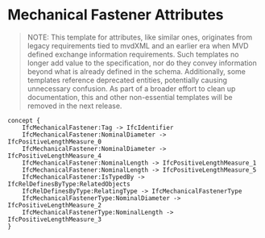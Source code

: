 Mechanical Fastener Attributes
==============================

> NOTE: This template for attributes, like similar ones, originates from legacy requirements tied to mvdXML and an earlier era when MVD defined exchange information requirements. Such templates no longer add value to the specification, nor do they convey information beyond what is already defined in the schema. Additionally, some templates reference deprecated entities, potentially causing unnecessary confusion.
As part of a broader effort to clean up documentation, this and other non-essential templates will be removed in the next release.

```
concept {
    IfcMechanicalFastener:Tag -> IfcIdentifier
    IfcMechanicalFastener:NominalDiameter -> IfcPositiveLengthMeasure_0
    IfcMechanicalFastener:NominalDiameter -> IfcPositiveLengthMeasure_4
    IfcMechanicalFastener:NominalLength -> IfcPositiveLengthMeasure_1
    IfcMechanicalFastener:NominalLength -> IfcPositiveLengthMeasure_5
    IfcMechanicalFastener:IsTypedBy -> IfcRelDefinesByType:RelatedObjects
    IfcRelDefinesByType:RelatingType -> IfcMechanicalFastenerType
    IfcMechanicalFastenerType:NominalDiameter -> IfcPositiveLengthMeasure_2
    IfcMechanicalFastenerType:NominalLength -> IfcPositiveLengthMeasure_3
}
```
